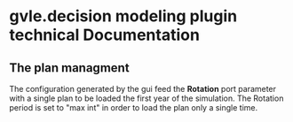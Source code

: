 # gvle.decision modeling plugin **technical Documentation**

## The plan managment

The configuration generated by the gui feed the **Rotation** port
parameter with a single plan to be loaded the first year of the
simulation.  The Rotation period is set to "max int" in order to load
the plan only a single time.